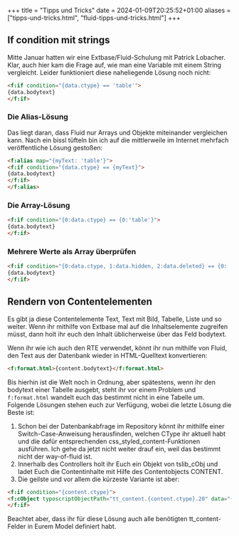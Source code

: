 +++
title = "Tipps und Tricks"
date = 2024-01-09T20:25:52+01:00
aliases = ["tipps-und-tricks.html", "fluid-tipps-und-tricks.html"]
+++

## If condition mit strings

Mitte Januar hatten wir eine Extbase/Fluid-Schulung mit Patrick Lobacher. Klar, auch hier kam die Frage auf, wie man eine Variable mit einem String vergleicht. Leider funktioniert diese naheliegende Lösung noch nicht:

```html
<f:if condition="{data.ctype} == 'table'">
{data.bodytext}
</f:if>
```

### Die Alias-Lösung

Das liegt daran, dass Fluid nur Arrays und Objekte miteinander vergleichen kann. Nach ein bissl tüfteln bin ich auf die mittlerweile im Internet mehrfach veröffentliche Lösung gestoßen:

```html
<f:alias map="{myText: 'table'}">
<f:if condition="{data.ctype} == {myText}">
{data.bodytext}
</f:if>
</f:alias>
```

### Die Array-Lösung

```html
<f:if condition="{0:data.ctype} == {0:'table'}">
{data.bodytext}
</f:if>
```

### Mehrere Werte als Array überprüfen

```html
<f:if condition="{0:data.ctype, 1:data.hidden, 2:data.deleted} == {0: 'table', 1: '0', 2: '0'}">
{data.bodytext}
</f:if>
```

## Rendern von Contentelementen

Es gibt ja diese Contentelemente Text, Text mit Bild, Tabelle, Liste und so weiter. Wenn ihr mithilfe von Extbase mal auf die Inhaltselemente zugreifen müsst, dann holt ihr euch den Inhalt üblicherweise über das Feld bodytext.

Wenn ihr wie ich auch den RTE verwendet, könnt ihr nun mithilfe von Fluid, den Text aus der Datenbank wieder in HTML-Quelltext konvertieren:

```html
<f:format.html>{content.bodytext}</f:format.html>
```

Bis hierhin ist die Welt noch in Ordnung, aber spätestens, wenn ihr den bodytext einer Tabelle ausgebt, steht ihr vor einem Problem und `f:format.html` wandelt euch das bestimmt nicht in eine Tabelle um. Folgende Lösungen stehen euch zur Verfügung, wobei die letzte Lösung die Beste ist:

1. Schon bei der Datenbankabfrage im Repository könnt ihr mithilfe einer Switch-Case-Anweisung herausfinden, welchen CType ihr aktuell habt und die dafür entsprechenden css_styled_content-Funktionen ausführen. Ich gehe da jetzt nicht weiter drauf ein, weil das bestimmt nicht der way-of-fluid ist.
2. Innerhalb des Controllers holt ihr Euch ein Objekt von tslib_cObj und ladet Euch die Contentinhalte mit Hilfe des Contentobjects CONTENT.
3. Die geilste und vor allem die kürzeste Variante ist aber:

```html
<f:if condition="{content.ctype}">
<f:cObject typoscriptObjectPath="tt_content.{content.ctype}.20" data="{content}" />
</f:if>
```

Beachtet aber, dass ihr für diese Lösung auch alle benötigten tt_content-Felder in Eurem Model definiert habt.
